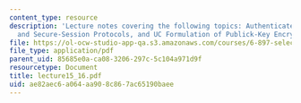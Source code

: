 ```yaml
---
content_type: resource
description: 'Lecture notes covering the following topics: Authenticated Key Exchange
  and Secure-Session Protocols, and UC Formulation of Publick-Key Encryption.'
file: https://ol-ocw-studio-app-qa.s3.amazonaws.com/courses/6-897-selected-topics-in-cryptography-spring-2004/ae82aec6a064aa908c867ac65190baee_lecture15_16.pdf
file_type: application/pdf
parent_uid: 85685e0a-ca08-3206-297c-5c104a971d9f
resourcetype: Document
title: lecture15_16.pdf
uid: ae82aec6-a064-aa90-8c86-7ac65190baee
---
```

